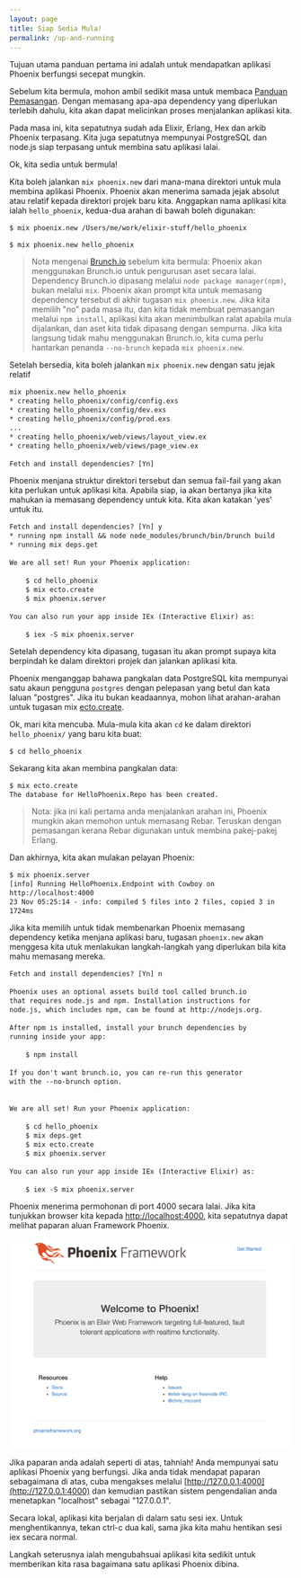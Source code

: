 ```yaml
---
layout: page
title: Siap Sedia Mula!
permalink: /up-and-running
---
```


Tujuan utama panduan pertama ini adalah untuk mendapatkan aplikasi Phoenix berfungsi secepat mungkin.

Sebelum kita bermula, mohon ambil sedikit masa untuk membaca [Panduan Pemasangan](http://www.phoenixframework.org/docs/installation).  Dengan memasang apa-apa dependency yang diperlukan terlebih dahulu, kita akan dapat melicinkan proses menjalankan aplikasi kita.

Pada masa ini, kita sepatutnya sudah ada Elixir, Erlang, Hex dan arkib Phoenix terpasang.  Kita juga sepatutnya mempunyai PostgreSQL dan node.js siap terpasang untuk membina satu aplikasi lalai.

Ok, kita sedia untuk bermula!

Kita boleh jalankan `mix phoenix.new` dari mana-mana direktori untuk mula membina aplikasi Phoenix.  Phoenix akan menerima samada jejak absolut atau relatif kepada direktori projek baru kita.  Anggapkan nama aplikasi kita ialah `hello_phoenix`, kedua-dua arahan di bawah boleh digunakan:

```console
$ mix phoenix.new /Users/me/work/elixir-stuff/hello_phoenix
```

```console
$ mix phoenix.new hello_phoenix
```

>Nota mengenai [Brunch.io](http://brunch.io) sebelum kita bermula: Phoenix akan menggunakan Brunch.io untuk pengurusan aset secara lalai.  Dependency Brunch.io dipasang melalui `node package manager(npm)`, bukan melalui `mix`.  Phoenix akan prompt kita untuk memasang dependency tersebut di akhir tugasan `mix phoenix.new`.  Jika kita memilih "no" pada masa itu, dan kita tidak membuat pemasangan melalui `npm install`, aplikasi kita akan menimbulkan ralat apabila mula dijalankan, dan aset kita tidak dipasang dengan sempurna.  Jika kita langsung tidak mahu menggunakan Brunch.io, kita cuma perlu hantarkan penanda `--no-brunch` kepada `mix phoenix.new`.

Setelah bersedia, kita boleh jalankan `mix phoenix.new` dengan satu jejak relatif 

```console
mix phoenix.new hello_phoenix
* creating hello_phoenix/config/config.exs
* creating hello_phoenix/config/dev.exs
* creating hello_phoenix/config/prod.exs
...
* creating hello_phoenix/web/views/layout_view.ex
* creating hello_phoenix/web/views/page_view.ex

Fetch and install dependencies? [Yn]
```

Phoenix menjana struktur direktori tersebut dan semua fail-fail yang akan kita perlukan untuk aplikasi kita.  Apabila siap, ia akan bertanya jika kita mahukan ia memasang dependency untuk kita.  Kita akan katakan 'yes' untuk itu.

```console
Fetch and install dependencies? [Yn] y
* running npm install && node node_modules/brunch/bin/brunch build
* running mix deps.get

We are all set! Run your Phoenix application:

    $ cd hello_phoenix
    $ mix ecto.create
    $ mix phoenix.server

You can also run your app inside IEx (Interactive Elixir) as:

    $ iex -S mix phoenix.server
```

Setelah dependency kita dipasang, tugasan itu akan prompt supaya kita berpindah ke dalam direktori projek dan jalankan aplikasi kita.

Phoenix menganggap bahawa pangkalan data PostgreSQL kita mempunyai satu akaun pengguna `postgres` dengan pelepasan yang betul dan kata laluan "postgres".  Jika itu bukan keadaannya, mohon lihat arahan-arahan untuk tugasan mix [ecto.create](http://www.phoenixframework.org/docs/mix-tasks#section--ecto-create).


Ok, mari kita mencuba.  Mula-mula kita akan `cd` ke dalam direktori `hello_phoenix/` yang baru kita buat:

    $ cd hello_phoenix

Sekarang kita akan membina pangkalan data:

```
$ mix ecto.create
The database for HelloPhoenix.Repo has been created.
```

>Nota: jika ini kali pertama anda menjalankan arahan ini, Phoenix mungkin akan memohon untuk memasang Rebar.  Teruskan dengan pemasangan kerana Rebar digunakan untuk membina pakej-pakej Erlang. 

Dan akhirnya, kita akan mulakan pelayan Phoenix:

```console
$ mix phoenix.server
[info] Running HelloPhoenix.Endpoint with Cowboy on http://localhost:4000
23 Nov 05:25:14 - info: compiled 5 files into 2 files, copied 3 in 1724ms
```

Jika kita memilih untuk tidak membenarkan Phoenix memasang dependency ketika menjana aplikasi baru, tugasan `phoenix.new` akan menggesa kita utuk menlakukan langkah-langkah yang diperlukan bila kita mahu memasang mereka.

```console
Fetch and install dependencies? [Yn] n

Phoenix uses an optional assets build tool called brunch.io
that requires node.js and npm. Installation instructions for
node.js, which includes npm, can be found at http://nodejs.org.

After npm is installed, install your brunch dependencies by
running inside your app:

    $ npm install

If you don't want brunch.io, you can re-run this generator
with the --no-brunch option.


We are all set! Run your Phoenix application:

    $ cd hello_phoenix
    $ mix deps.get
    $ mix ecto.create
    $ mix phoenix.server

You can also run your app inside IEx (Interactive Elixir) as:

    $ iex -S mix phoenix.server
```

Phoenix menerima permohonan di port 4000 secara lalai.  Jika kita tunjukkan browser kita kepada [http://localhost:4000](http://localhost:4000), kita sepatutnya dapat melihat paparan aluan Framework Phoenix.

![Phoenix Welcome Page](/images/welcome-to-phoenix.png)

Jika paparan anda adalah seperti di atas, tahniah! Anda mempunyai satu aplikasi Phoenix yang berfungsi.  Jika anda tidak mendapat paparan sebagaimana di atas, cuba mengakses melalui [http://127.0.0.1:4000](http://127.0.0.1:4000) dan kemudian pastikan sistem pengendalian anda menetapkan "localhost" sebagai "127.0.0.1".

Secara lokal, aplikasi kita berjalan di dalam satu sesi iex.  Untuk menghentikannya, tekan ctrl-c dua kali, sama jika kita mahu hentikan sesi iex secara normal.

Langkah seterusnya ialah mengubahsuai aplikasi kita sedikit untuk memberikan kita rasa bagaimana satu aplikasi Phoenix dibina.
